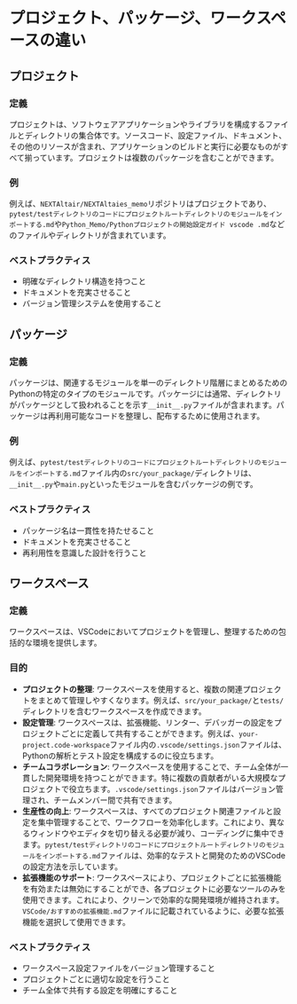 # プロジェクト、パッケージ、ワークスペースの違い

## プロジェクト

### 定義
プロジェクトは、ソフトウェアアプリケーションやライブラリを構成するファイルとディレクトリの集合体です。ソースコード、設定ファイル、ドキュメント、その他のリソースが含まれ、アプリケーションのビルドと実行に必要なものがすべて揃っています。プロジェクトは複数のパッケージを含むことができます。

### 例
例えば、`NEXTAltair/NEXTAltaies_memo`リポジトリはプロジェクトであり、`pytest/testディレクトリのコードにプロジェクトルートディレクトリのモジュールをインポートする.md`や`Python_Memo/Pythonプロジェクトの開始設定ガイド vscode .md`などのファイルやディレクトリが含まれています。

### ベストプラクティス
- 明確なディレクトリ構造を持つこと
- ドキュメントを充実させること
- バージョン管理システムを使用すること

## パッケージ

### 定義
パッケージは、関連するモジュールを単一のディレクトリ階層にまとめるためのPythonの特定のタイプのモジュールです。パッケージには通常、ディレクトリがパッケージとして扱われることを示す`__init__.py`ファイルが含まれます。パッケージは再利用可能なコードを整理し、配布するために使用されます。

### 例
例えば、`pytest/testディレクトリのコードにプロジェクトルートディレクトリのモジュールをインポートする.md`ファイル内の`src/your_package/`ディレクトリは、`__init__.py`や`main.py`といったモジュールを含むパッケージの例です。

### ベストプラクティス
- パッケージ名は一貫性を持たせること
- ドキュメントを充実させること
- 再利用性を意識した設計を行うこと

## ワークスペース

### 定義
ワークスペースは、VSCodeにおいてプロジェクトを管理し、整理するための包括的な環境を提供します。

### 目的
- **プロジェクトの整理**: ワークスペースを使用すると、複数の関連プロジェクトをまとめて管理しやすくなります。例えば、`src/your_package/`と`tests/`ディレクトリを含むワークスペースを作成できます。
- **設定管理**: ワークスペースは、拡張機能、リンター、デバッガーの設定をプロジェクトごとに定義して共有することができます。例えば、`your-project.code-workspace`ファイル内の`.vscode/settings.json`ファイルは、Pythonの解析とテスト設定を構成するのに役立ちます。
- **チームコラボレーション**: ワークスペースを使用することで、チーム全体が一貫した開発環境を持つことができます。特に複数の貢献者がいる大規模なプロジェクトで役立ちます。`.vscode/settings.json`ファイルはバージョン管理され、チームメンバー間で共有できます。
- **生産性の向上**: ワークスペースは、すべてのプロジェクト関連ファイルと設定を集中管理することで、ワークフローを効率化します。これにより、異なるウィンドウやエディタを切り替える必要が減り、コーディングに集中できます。`pytest/testディレクトリのコードにプロジェクトルートディレクトリのモジュールをインポートする.md`ファイルは、効率的なテストと開発のためのVSCodeの設定方法を示しています。
- **拡張機能のサポート**: ワークスペースにより、プロジェクトごとに拡張機能を有効または無効にすることができ、各プロジェクトに必要なツールのみを使用できます。これにより、クリーンで効率的な開発環境が維持されます。`VSCode/おすすめの拡張機能.md`ファイルに記載されているように、必要な拡張機能を選択して使用できます。

### ベストプラクティス
- ワークスペース設定ファイルをバージョン管理すること
- プロジェクトごとに適切な設定を行うこと
- チーム全体で共有する設定を明確にすること
